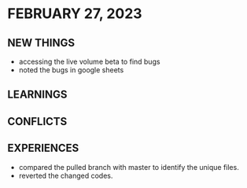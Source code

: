 # FEBRUARY 27, 2023

## NEW THINGS

- accessing the live volume beta to find bugs
- noted the bugs in google sheets

## LEARNINGS


## CONFLICTS


## EXPERIENCES

- compared the pulled branch with master to identify the unique files.
- reverted the changed codes.

